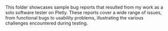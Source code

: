 This folder showcases sample bug reports that resulted from my work as a solo software tester on Pletly. These reports cover a wide range of issues, from functional bugs to usability problems, illustrating the various challenges encountered during testing.
